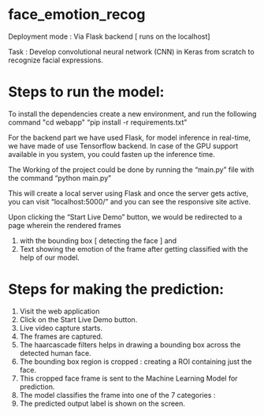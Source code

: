 # face_emotion_recog
Deployment mode : Via Flask backend [ runs on the localhost]

Task : Develop convolutional neural network (CNN) in Keras from scratch to recognize facial expressions.

# Steps to run the model:
To install the dependencies create a new environment, and  run the following command
"cd webapp"
“pip install -r requirements.txt”

For the backend part we have used Flask, for model inference in real-time, we have made of use Tensorflow backend. In case of the GPU support available in you system, you could fasten up the inference time.

The Working of the project could be done by running the “main.py” file with the command 
“python main.py” 

This will create a local server using Flask and once the server gets active, you can visit 
“localhost:5000/” and you can see the responsive site active. 


Upon clicking the “Start Live Demo” button, we would be redirected to a page wherein the rendered frames
1)	with the bounding box [ detecting the face ] and
2)	Text showing the emotion of the frame after getting classified with the help of our model.


# Steps for making the prediction:
1)	 Visit the web application
2)	Click on the Start Live Demo button.
3)	Live video capture starts.
4)	The frames are captured.
5)	The haarcascade filters helps in drawing a bounding box across the detected human face.
6)	The bounding box region is cropped : creating a ROI containing just the face.
7)	This cropped face frame is sent to the Machine Learning Model for prediction.
8)	The model classifies the frame into one of the 7 categories : 
9) The predicted output label is shown on the screen.
